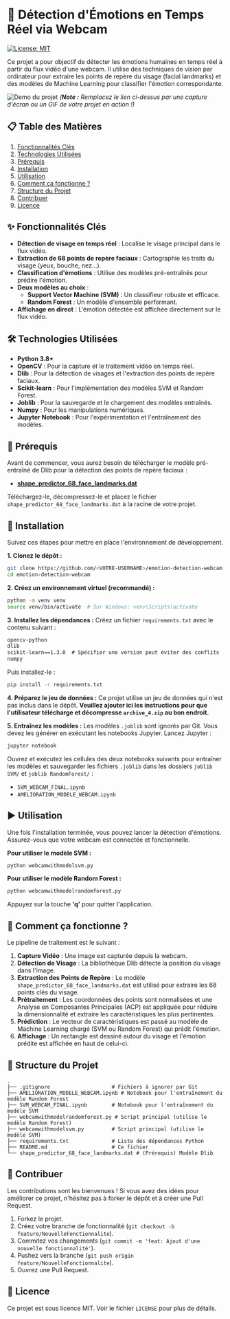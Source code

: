 # 🚀 Détection d'Émotions en Temps Réel via Webcam

[![License: MIT](https://img.shields.io/badge/License-MIT-blue.svg)](https://opensource.org/licenses/MIT)

Ce projet a pour objectif de détecter les émotions humaines en temps réel à partir du flux vidéo d'une webcam. Il utilise des techniques de vision par ordinateur pour extraire les points de repère du visage (facial landmarks) et des modèles de Machine Learning pour classifier l'émotion correspondante.

![Demo du projet](https://media.giphy.com/media/v1.Y2lkPTc5MGI3NjExdDMyNjhodHVxM2d2NWNtdjU2MG1hMHIxZ2t5a254NWZrbjAwcnJmZCZlcD12MV9pbnRlcm5hbF9naWZfYnlfaWQmY3Q9Zw/3o7TKSjRrfIPjeiVyE/giphy.gif)
*(**Note :** Remplacez le lien ci-dessus par une capture d'écran ou un GIF de votre projet en action !)*

## 📋 Table des Matières
1. [Fonctionnalités Clés](#-fonctionnalités-clés)
2. [Technologies Utilisées](#-technologies-utilisées)
3. [Prérequis](#-prérequis)
4. [Installation](#-installation)
5. [Utilisation](#-utilisation)
6. [Comment ça fonctionne ?](#-comment-ça-fonctionne-)
7. [Structure du Projet](#-structure-du-projet)
8. [Contribuer](#-contribuer)
9. [Licence](#-licence)

## ✨ Fonctionnalités Clés
- **Détection de visage en temps réel** : Localise le visage principal dans le flux vidéo.
- **Extraction de 68 points de repère faciaux** : Cartographie les traits du visage (yeux, bouche, nez...).
- **Classification d'émotions** : Utilise des modèles pré-entraînés pour prédire l'émotion.
- **Deux modèles au choix** :
  - **Support Vector Machine (SVM)** : Un classifieur robuste et efficace.
  - **Random Forest** : Un modèle d'ensemble performant.
- **Affichage en direct** : L'émotion détectée est affichée directement sur le flux vidéo.

## 🛠️ Technologies Utilisées
- **Python 3.8+**
- **OpenCV** : Pour la capture et le traitement vidéo en temps réel.
- **Dlib** : Pour la détection de visages et l'extraction des points de repère faciaux.
- **Scikit-learn** : Pour l'implémentation des modèles SVM et Random Forest.
- **Joblib** : Pour la sauvegarde et le chargement des modèles entraînés.
- **Numpy** : Pour les manipulations numériques.
- **Jupyter Notebook** : Pour l'expérimentation et l'entraînement des modèles.

## 🛑 Prérequis
Avant de commencer, vous aurez besoin de télécharger le modèle pré-entraîné de Dlib pour la détection des points de repère faciaux :
- **[shape_predictor_68_face_landmarks.dat](http.dlib.net/files/shape_predictor_68_face_landmarks.dat.bz2)**

Téléchargez-le, décompressez-le et placez le fichier `shape_predictor_68_face_landmarks.dat` à la racine de votre projet.

## 🔧 Installation

Suivez ces étapes pour mettre en place l'environnement de développement.

**1. Clonez le dépôt :**
```bash
git clone https://github.com/<VOTRE-USERNAME>/emotion-detection-webcam.git
cd emotion-detection-webcam
```

**2. Créez un environnement virtuel (recommandé) :**
```bash
python -m venv venv
source venv/bin/activate  # Sur Windows: venv\Scripts\activate
```

**3. Installez les dépendances :**
Créez un fichier `requirements.txt` avec le contenu suivant :
```txt
opencv-python
dlib
scikit-learn==1.3.0  # Spécifier une version peut éviter des conflits
numpy
```
Puis installez-le :
```bash
pip install -r requirements.txt
```

**4. Préparez le jeu de données :**
Ce projet utilise un jeu de données qui n'est pas inclus dans le dépôt. **Veuillez ajouter ici les instructions pour que l'utilisateur télécharge et décompresse `archive_4.zip` au bon endroit.**

**5. Entraînez les modèles :**
Les modèles `.joblib` sont ignorés par Git. Vous devez les générer en exécutant les notebooks Jupyter. Lancez Jupyter :
```bash
jupyter notebook
```
Ouvrez et exécutez les cellules des deux notebooks suivants pour entraîner les modèles et sauvegarder les fichiers `.joblib` dans les dossiers `joblib SVM/` et `joblib RandomForest/` :
- `SVM_WEBCAM_FINAL.ipynb`
- `AMELIORATION_MODELE_WEBCAM.ipynb`

## ▶️ Utilisation

Une fois l'installation terminée, vous pouvez lancer la détection d'émotions. Assurez-vous que votre webcam est connectée et fonctionnelle.

**Pour utiliser le modèle SVM :**
```bash
python webcamwithmodelsvm.py
```

**Pour utiliser le modèle Random Forest :**
```bash
python webcamwithmodelrandomforest.py
```
Appuyez sur la touche **'q'** pour quitter l'application.

## 🧠 Comment ça fonctionne ?
Le pipeline de traitement est le suivant :
1.  **Capture Vidéo** : Une image est capturée depuis la webcam.
2.  **Détection de Visage** : La bibliothèque Dlib détecte la position du visage dans l'image.
3.  **Extraction des Points de Repère** : Le modèle `shape_predictor_68_face_landmarks.dat` est utilisé pour extraire les 68 points clés du visage.
4.  **Prétraitement** : Les coordonnées des points sont normalisées et une Analyse en Composantes Principales (ACP) est appliquée pour réduire la dimensionnalité et extraire les caractéristiques les plus pertinentes.
5.  **Prédiction** : Le vecteur de caractéristiques est passé au modèle de Machine Learning chargé (SVM ou Random Forest) qui prédit l'émotion.
6.  **Affichage** : Un rectangle est dessiné autour du visage et l'émotion prédite est affichée en haut de celui-ci.

## 📂 Structure du Projet
```
.
├── .gitignore                    # Fichiers à ignorer par Git
├── AMELIORATION_MODELE_WEBCAM.ipynb # Notebook pour l'entraînement du modèle Random Forest
├── SVM_WEBCAM_FINAL.ipynb        # Notebook pour l'entraînement du modèle SVM
├── webcamwithmodelrandomforest.py # Script principal (utilise le modèle Random Forest)
├── webcamwithmodelsvm.py         # Script principal (utilise le modèle SVM)
├── requirements.txt              # Liste des dépendances Python
├── README.md                     # Ce fichier
└── shape_predictor_68_face_landmarks.dat # (Prérequis) Modèle Dlib
```

## 🤝 Contribuer
Les contributions sont les bienvenues ! Si vous avez des idées pour améliorer ce projet, n'hésitez pas à forker le dépôt et à créer une Pull Request.
1. Forkez le projet.
2. Créez votre branche de fonctionnalité (`git checkout -b feature/NouvelleFonctionnalite`).
3. Commitez vos changements (`git commit -m 'feat: Ajout d'une nouvelle fonctionnalité'`).
4. Pushez vers la branche (`git push origin feature/NouvelleFonctionnalite`).
5. Ouvrez une Pull Request.

## 📄 Licence
Ce projet est sous licence MIT. Voir le fichier `LICENSE` pour plus de détails.